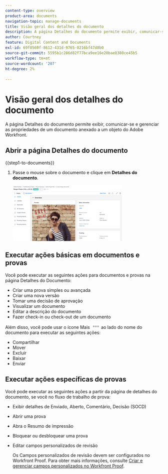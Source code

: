```yaml
---
content-type: overview
product-area: documents
navigation-topic: manage-documents
title: Visão geral dos detalhes do documento
description: A página Detalhes do documento permite exibir, comunicar-se e gerenciar as propriedades de um documento anexado a um objeto do Adobe Workfront.
author: Courtney
feature: Digital Content and Documents
exl-id: 69f0560f-8612-431d-9765-0216bf47d8b0
source-git-commit: 5595b1c286d82f77bca9ee16e20bae8380ce45b5
workflow-type: tm+mt
source-wordcount: '207'
ht-degree: 2%

---
```


# Visão geral dos detalhes do documento

A página Detalhes do documento permite exibir, comunicar-se e gerenciar as propriedades de um documento anexado a um objeto do Adobe Workfront.

## Abrir a página Detalhes do documento

{{step1-to-documents}}

1. Passe o mouse sobre o documento e clique em **Detalhes do documento**.

   ![Detalhes do documento](assets/document-details-350x179.png)

## Executar ações básicas em documentos e provas

Você pode executar as seguintes ações para documentos e provas na página Detalhes do Documento:

* Criar uma prova simples ou avançada
* Criar uma nova versão
* Tomar uma decisão de aprovação
* Visualizar um documento
* Editar a descrição do documento
* Fazer check-in ou check-out de um documento

Além disso, você pode usar o ícone Mais ![menu Mais](assets/more-icon.png) ao lado do nome do documento para executar as seguintes ações:

* Compartilhar
* Mover
* Excluir
* Baixar
* Enviar

## Executar ações específicas de provas

Você pode executar as seguintes ações a partir da página de detalhes do documento, se você no fluxo de trabalho de prova:

* Exibir detalhes de Enviado, Aberto, Comentário, Decisão (SOCD)
* Abrir uma prova
* Abra o Resumo de impressão
* Bloquear ou desbloquear uma prova
* Editar campos personalizados de revisão

  Os Campos personalizados de revisão devem ser configurados no Workfront Proof. Para obter mais informações, consulte [Criar e gerenciar campos personalizados no Workfront Proof](../../workfront-proof/wp-acct-admin/account-settings/create-and-manage-custom-fields.md).
